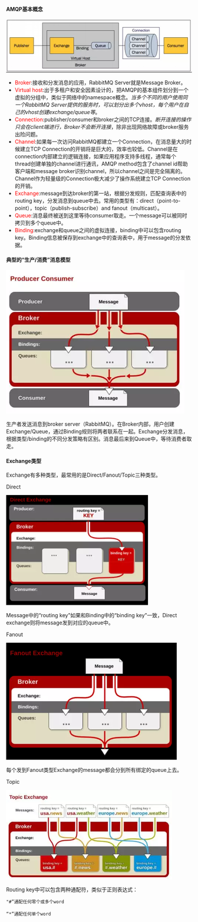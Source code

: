 #### AMQP基本概念

![20160310091724939](https://raw.githubusercontent.com/lingluoyu/image/master/img/20201205084210.jpg)

* <font color='red'>Broker</font>:接收和分发消息的应用，RabbitMQ Server就是Message Broker。
* <font color='red'>Virtual host</font>:出于多租户和安全因素设计的，把AMQP的基本组件划分到一个虚拟的分组中，类似于网络中的namespace概念。*当多个不同的用户使用同一个RabbitMQ Server提供的服务时，可以划分出多个vhost，每个用户在自己的vhost创建exchange/queue等*。
* <font color='red'>Connection</font>:publisher/consumer和broker之间的TCP连接。*断开连接的操作只会在client端进行，Broker不会断开连接*，除非出现网络故障或broker服务出险问题。
* <font color='red'>Channel</font>:如果每一次访问RabbitMQ都建立一个Connection，在消息量大的时候建立TCP Connection的开销将是巨大的，效率也较低。Channel是在connection内部建立的逻辑连接，如果应用程序支持多线程，通常每个thread创建单独的channel进行通讯，AMQP method包含了channel id帮助客户端和message broker识别channel，所以channel之间是完全隔离的。Channel作为轻量级的Connection极大减少了操作系统建立TCP Connection的开销。
* <font color='red'>Exchange</font>:message到达broker的第一站，根据分发规则，匹配查询表中的routing key，分发消息到queue中去。常用的类型有：direct（point-to-point），topic（publish-subscribe）and fanout（multicast）。
* <font color='red'>Queue</font>:消息最终被送到这里等待consumer取走。一个message可以被同时拷贝到多个queue中。
* <font color='red'>Binding</font>:exchange和queue之间的虚拟连接，binding中可以包含routing key。Binding信息被保存到exchange中的查询表中，用于message的分发依据。

#### 典型的“生产/消费”消息模型

![20160310091838945](https://raw.githubusercontent.com/lingluoyu/image/master/img/20201205084225.jpg)

生产者发送消息到broker server（RabbitMQ）。在Broker内部，用户创建Exchange/Queue，通过Binding规则将两者联系在一起。Exchange分发消息，根据类型/binding的不同分发策略有区别。消息最后来到Queue中，等待消费者取走。

#### Exchange类型

Exchange有多种类型，最常用的是Direct/Fanout/Topic三种类型。

Direct

![20160310091854457](https://raw.githubusercontent.com/lingluoyu/image/master/img/20201205084239.jpg)

Message中的“routing key”如果和Binding中的“binding key”一致，Direct exchange则将message发到对应的queue中。

Fanout

![20160310091909055](https://raw.githubusercontent.com/lingluoyu/image/master/img/20201205084249.jpg)

每个发到Fanout类型Exchange的message都会分到所有绑定的queue上去。

Topic

![20160310091924023](https://raw.githubusercontent.com/lingluoyu/image/master/img/20201205084259.jpg)

Routing key中可以包含两种通配符，类似于正则表达式：

```
"#”通配任何零个或多个word 

“*”通配任何单个word
```

